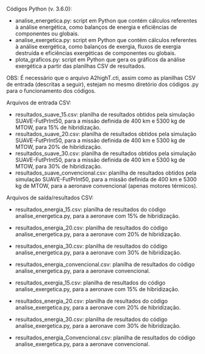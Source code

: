 Códigos Python (v. 3.6.0):
- analise_energetica.py: script em Python que contém cálculos referentes à análise energética, como balanços de energia e eficiências de componentes ou globais.
- analise_exergetica.py: script em Python que contém cálculos referentes à análise exergética, como balanços de exergia, fluxos de exergia destruída e eficiências exergéticas de componentes ou globais.
- plota_graficos.py: script em Python que gera os gráficos da análise exergética a partir das planilhas CSV de resultados.

OBS: É necessário que o arquivo A2highT.cti, assim como as planilhas CSV de entrada (descritas a seguir), estejam no mesmo diretório dos códigos .py para o funcionamento dos códigos.

Arquivos de entrada CSV:
- resultados_suave_15.csv: planilha de resultados obtidos pela simulação SUAVE-FutPrInt50, para a missão definida de 400 km e 5300 kg de MTOW, para 15% de hibridização.
- resultados_suave_20.csv: planilha de resultados obtidos pela simulação SUAVE-FutPrInt50, para a missão definida de 400 km e 5300 kg de MTOW, para 20% de hibridização.
- resultados_suave_30.csv: planilha de resultados obtidos pela simulação SUAVE-FutPrInt50, para a missão definida de 400 km e 5300 kg de MTOW, para 30% de hibridização.
- resultados_suave_convencional.csv: planilha de resultados obtidos pela simulação SUAVE-FutPrInt50, para a missão definida de 400 km e 5300 kg de MTOW, para a aeronave convencional (apenas motores térmicos).

Arquivos de saída/resultados CSV:
- resultados_energia_15.csv: planilha de resultados do código analise_energetica.py, para a aeronave com 15% de hibridização.
- resultados_energia_20.csv: planilha de resultados do código analise_energetica.py, para a aeronave com 20% de hibridização.
- resultados_energia_30.csv: planilha de resultados do código analise_energetica.py, para a aeronave com 30% de hibridização.
- resultados_energia_convencional.csv: planilha de resultados do código analise_energetica.py, para a aeronave convencional.

- resultados_exergia_15.csv: planilha de resultados do código analise_exergetica.py, para a aeronave com 15% de hibridização.
- resultados_energia_20.csv: planilha de resultados do código analise_exergetica.py, para a aeronave com 20% de hibridização.
- resultados_energia_30.csv: planilha de resultados do código analise_exergetica.py, para a aeronave com 30% de hibridização.
- resultados_energia_Convencional.csv: planilha de resultados do código analise_exergetica.py, para a aeronave convencional.

